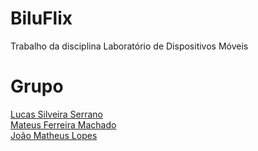 # BiluFlix

Trabalho da disciplina Laboratório de Dispositivos Móveis

# Grupo
<a href="https://github.com/SerranoZz" target="_blank">Lucas Silveira Serrano</a><br/>
<a href="https://github.com/MateusFerreiraMachado" target="_blank">Mateus Ferreira Machado</a><br/>
<a href="https://github.com/vitoriaguidines" target="_blank">João Matheus Lopes</a><br/>

